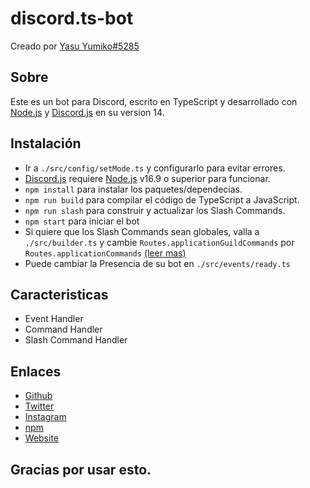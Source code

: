 # discord.ts-bot

Creado por [Yasu Yumiko#5285](https://yasuyumiko.ml)

## Sobre

Este es un bot para Discord, escrito en TypeScript y desarrollado con [Node.js](https://nodejs.org) y [Discord.js](https://npmjs.com/package/discord.js) en su version 14.

## Instalación

- Ir a `./src/config/setMode.ts` y configurarlo para evitar errores.
- [Discord.js](https://npmjs.com/package/discord.js) requiere [Node.js](https://nodejs.org) v16.9 o superior para funcionar.
- `npm install` para instalar los paquetes/dependecias.
- `npm run build` para compilar el código de TypeScript a JavaScript.
- `npm run slash` para construir y actualizar los Slash Commands.
- `npm start` para iniciar el bot
- Si quiere que los Slash Commands sean globales, valla a `./src/builder.ts` y cambie `Routes.applicationGuildCommands` por `Routes.applicationCommands` [(leer mas)](https://discordjs.guide/interactions/slash-commands.html#global-commands)
- Puede cambiar la Presencia de su bot en `./src/events/ready.ts`

## Caracteristicas

- Event Handler
- Command Handler
- Slash Command Handler

## Enlaces

- [Github](https://github.com/yumiko0828)
- [Twitter](https://twitter.com/yumiko0828_)
- [Instagram](https://www.instagram.com/yumiko0828_)
- [npm](https://npmjs.com/~yumiko0828)
- [Website](https://yumiko0828.ml)

## Gracias por usar esto.
